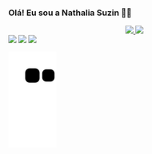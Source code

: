 ### Olá! Eu sou a Nathalia Suzin 👩‍💻

<div align="center">
  <a href="https://github.com/natsuzin">
  <img height="140em" src="https://github-readme-stats.vercel.app/api?username=natsuzin&show_icons=true&theme=dark&include_all_commits=true&count_private=true"/>
  <img height="140em" src="https://github-readme-stats.vercel.app/api/top-langs/?username=natsuzin&layout=compact&langs_count=7&theme=dark"/>
</div>

  <div> 
  <a href="https://www.linkedin.com/in/nathaliasuzin/" target="_blank"><img src="https://img.shields.io/badge/-LinkedIn-%230077B5?style=for-the-badge&logo=linkedin&logoColor=white" target="_blank"></a> 
  <a href="https://www.instagram.com/nathaliasuzin/" target="_blank"><img src="https://img.shields.io/badge/-Instagram-%23E4405F?style=for-the-badge&logo=instagram&logoColor=white" target="_blank"></a>
  <a href="mailto:suzinnath@gmail.com"><img src="https://img.shields.io/badge/-Gmail-%23333?style=for-the-badge&logo=gmail&logoColor=white" target="_blank"></a>

 
  ![Snake animation](https://github.com/rafaballerini/rafaballerini/blob/output/github-contribution-grid-snake.svg)
 
</div>
